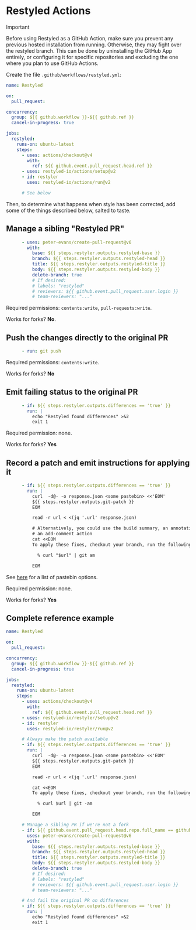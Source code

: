 # Restyled Actions

> [!IMPORTANT]
> Before using Restyled as a GitHub Action, make sure you prevent any previous
> hosted installation from running. Otherwise, they may fight over the restyled
> branch. This can be done by uninstalling the GitHub App entirely, or
> configuring it for specific repositories and excluding the one where you plan
> to use GitHub Actions.

Create the file `.github/workflows/restyled.yml`:

```yaml
name: Restyled

on:
  pull_request:

concurrency:
  group: ${{ github.workflow }}-${{ github.ref }}
  cancel-in-progress: true

jobs:
  restyled:
    runs-on: ubuntu-latest
    steps:
      - uses: actions/checkout@v4
        with:
          ref: ${{ github.event.pull_request.head.ref }}
      - uses: restyled-io/actions/setup@v2
      - id: restyler
        uses: restyled-io/actions/run@v2

      # See below
```

Then, to determine what happens when style has been corrected, add some of the
things described below, salted to taste.

## Manage a sibling "Restyled PR"

```yaml
      - uses: peter-evans/create-pull-request@v6
        with:
          base: ${{ steps.restyler.outputs.restyled-base }}
          branch: ${{ steps.restyler.outputs.restyled-head }}
          title: ${{ steps.restyler.outputs.restyled-title }}
          body: ${{ steps.restyler.outputs.restyled-body }}
          delete-branch: true
          # If desired:
          # labels: "restyled"
          # reviewers: ${{ github.event.pull_request.user.login }}
          # team-reviewers: "..."
```

Required permissions: `contents:write`, `pull-requests:write`.

Works for forks? **No**.

## Push the changes directly to the original PR

```yaml
      - run: git push
```

Required permissions: `contents:write`.

Works for forks? **No**

## Emit failing status to the original PR

```yaml
      - if: ${{ steps.restyler.outputs.differences == 'true' }}
        run: |
          echo "Restyled found differences" >&2
          exit 1
```

Required permission: none.

Works for forks? **Yes**

## Record a patch and emit instructions for applying it

```yaml
      - if: ${{ steps.restyler.outputs.differences == 'true' }}
        run: |
          curl  -d@- -o response.json <some pastebin> <<'EOM'
          ${{ steps.restyler.outputs.git-patch }}
          EOM

          read -r url < <(jq '.url' response.json)

          # Alternatively, you could use the build summary, an annotation, or
          # an add-comment action
          cat <<EOM
          To apply these fixes, checkout your branch, run the following, and push:

            % curl "$url" | git am

          EOM
```

See [here](https://github.com/lorien/awesome-pastebins) for a list of pastebin options.

Required permission: none.

Works for forks? **Yes**

## Complete reference example

```yaml
name: Restyled

on:
  pull_request:

concurrency:
  group: ${{ github.workflow }}-${{ github.ref }}
  cancel-in-progress: true

jobs:
  restyled:
    runs-on: ubuntu-latest
    steps:
      - uses: actions/checkout@v4
        with:
          ref: ${{ github.event.pull_request.head.ref }}
      - uses: restyled-io/restyler/setup@v2
      - id: restyler
        uses: restyled-io/restyler/run@v2

      # Always make the patch available
      - if: ${{ steps.restyler.outputs.differences == 'true' }}
        run: |
          curl  -d@- -o response.json <some pastebin> <<'EOM'
          ${{ steps.restyler.outputs.git-patch }}
          EOM

          read -r url < <(jq '.url' response.json)

          cat <<EOM
          To apply these fixes, checkout your branch, run the following, and push:

            % curl $url | git -am

          EOM

      # Manage a sibling PR if we're not a fork
      - if: ${{ github.event.pull_request.head.repo.full_name == github.repository }}
        uses: peter-evans/create-pull-request@v6
        with:
          base: ${{ steps.restyler.outputs.restyled-base }}
          branch: ${{ steps.restyler.outputs.restyled-head }}
          title: ${{ steps.restyler.outputs.restyled-title }}
          body: ${{ steps.restyler.outputs.restyled-body }}
          delete-branch: true
          # If desired:
          # labels: "restyled"
          # reviewers: ${{ github.event.pull_request.user.login }}
          # team-reviewers: "..."

      # And fail the original PR on differences
      - if: ${{ steps.restyler.outputs.differences == 'true' }}
        run: |
          echo "Restyled found differences" >&2
          exit 1
```
